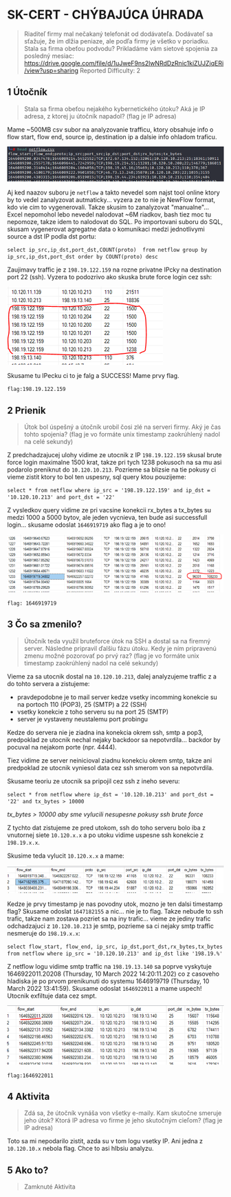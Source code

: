 # SK-CERT - CHÝBAJÚCA ÚHRADA
>Riaditeľ firmy mal nečakaný telefonát od dodávateľa. Dodávateľ sa sťažuje, že im dlžia peniaze, ale podľa firmy je všetko v poriadku. Stala sa firma obeťou podvodu? Prikladáme vám sietové spojenia za posledný mesiac: https://drive.google.com/file/d/1uJweF9ns2lwNRdDzRnic1kiZUJZjqERi/view?usp=sharing
Reported Difficulty: 2

## 1 Útočník
>Stala sa firma obeťou nejakého kybernetického útoku? Aká je IP adresa, z ktorej ju útočník napadol? (flag je IP adresa)

Mame ~500MB csv subor na analyzovanie trafficu, ktory obsahuje info o flow start, flow end, source ip, destination ip a dalsie info ohladom traficu. 

![](images/2022-04-15-13-29-55.png)

Aj ked naazov suboru je `netflow` a takto nevedel som najst tool online ktory by to vedel zanalyzovat autmaticky... vyzera ze to nie je NewFlow format, kdo vie cim to vygenerovali. Takze skusim to zanalyzovat "manualne"... Excel nepomohol lebo nevedel nalodovat ~6M riadkov, bash tiez moc tu nepomoze, takze idem to nalodovat do SQL. Po importovani suboru do SQL, skusam vygenerovat agregatne data o komunikaci medzi jednotlivymi source a dst IP podla dst portu:

```
select ip_src,ip_dst,port_dst,COUNT(proto)  from netflow group by ip_src,ip_dst,port_dst order by COUNT(proto) desc
```

Zaujimavy traffic je z `198.19.122.159` na rozne privatne IPcky na destination port 22 (ssh). Vyzera to podozrivo ako skuska brute force login cez ssh:

![](images/2022-04-15-13-38-19.png)

Skusame tu IPecku ci to je falg a SUCCESS! Mame prvy flag.

```
flag:198.19.122.159
```

## 2 Prienik
>Útok bol úspešný a útočník urobil čosi zlé na serveri firmy. Aký je čas tohto spojenia? (flag je vo formáte unix timestamp zaokrúhlený nadol na celé sekundy)

Z predchadzajucej ulohy vidime ze utocnik z IP `198.19.122.159` skusal brute force login maximalne 1500 krat, takze pri tych 1238 pokusoch na sa mu asi podarolo preniknut do `10.120.10.213`. Pozrieme sa blizsie na tie pokusy ci vieme zistit ktory to bol ten uspesny, sql query ktou pouzijeme:

```
select * from netflow where ip_src = '198.19.122.159' and ip_dst = '10.120.10.213' and port_dst = '22'
```
Z vysledkov query vidime ze pri vacsine konekcii rx_bytes a tx_bytes su medzi 1000 a 5000 bytov, ale jeden vycnieva, ten bude asi successfull login... skusame odoslat `1646919719` ako flag a je to ono!

![](images/2022-04-15-13-48-51.png)

```
flag: 1646919719
```

## 3 Čo sa zmenilo?
>Útočník teda využil bruteforce útok na SSH a dostal sa na firemný server. Následne pripravil ďalšiu fázu útoku. Kedy je ním pripravenú zmenu možné pozorovať po prvý raz? (flag je vo formáte unix timestamp zaokrúhlený nadol na celé sekundy)

Vieme za sa utocnik dostal na `10.120.10.213`, dalej analyzujeme traffic z a do tohto servera a zistujeme:

* pravdepodobne je to mail server kedze vsetky incomming konekcie su na portoch 110 (POP3), 25 (SMTP) a 22 (SSH)
* vsetky konekcie z toho serveru su na port 25 (SMTP)
* server je vystaveny neustalemu port probingu

Kedze do servera nie je ziadna ina konekcia okrem ssh, smtp a pop3, predpoklad ze utocnik nechal nejaky backdoor sa nepotvrdila... backdor by pocuval na nejakom porte (npr. 4444). 

Tiez vidime ze server neinicioval ziadnu konekciu okrem smtp, takze ani predpoklad ze utocnik vyniesol data cez ssh smerom von sa nepotvrdila.

Skusame teoriu ze utocnik sa pripojil cez ssh z ineho severu:

```
select * from netflow where ip_dst = '10.120.10.213' and port_dst = '22' and tx_bytes > 10000
```
*tx_bytes > 10000 aby sme vylucili nesupesne pokusy ssh brute force*

Z tychto dat zistujeme ze pred utokom, ssh do toho serveru bolo iba z vnutornej siete `10.120.x.x` a po utoku vidime uspesne ssh konekcie z `198.19.x.x`.

Skusime teda vylucit `10.120.x.x` a mame:

![](images/2022-04-15-15-19-04.png)

Kedze je prvy timestamp je nas povodny utok, mozno je ten dalsi timestamp flag? Skusame odoslat `1647182155` a nic... nie je to flag. Takze nebude to ssh trafic, takze nam zostava pozriet sa na iny trafic... vieme ze jediny trafic odchadzajuci z `10.120.10.213` je smtp, pozrieme sa ci nejaky smtp traffic nesmeruje do `198.19.x.x`:

```
select flow_start, flow_end, ip_src, ip_dst,port_dst,rx_bytes,tx_bytes from netflow where ip_src = '10.120.10.213' and ip_dst like '198.19.%'
```

Z netflow logu vidime smtp traffic na `198.19.13.140` sa poprve vyskytuje 1646922011.20208 (Thursday, 10 March 2022 14:20:11.202) co z casoveho hladiska je po prvom prenikunuti do systemu 1646919719 (Thursday, 10 March 2022 13:41:59).
Skusame odoslat `1646922011` a mame uspech! Utocnik exfiltuje data cez smpt.

![](images/2022-04-15-16-06-26.png)

```
flag:1646922011
```

## 4 Aktivita
>Zdá sa, že útočník vynáša von všetky e-maily. Kam skutočne smeruje jeho útok? Ktorá IP adresa vo firme je jeho skutočným cieľom? (flag je IP adresa)

Toto sa mi nepodarilo zistit, azda su v tom logu vsetky IP. Ani jedna z `10.120.10.x` nebola flag. Chce to asi hlbsiu analyzu.

## 5 Ako to?
>Zamknuté Aktivita